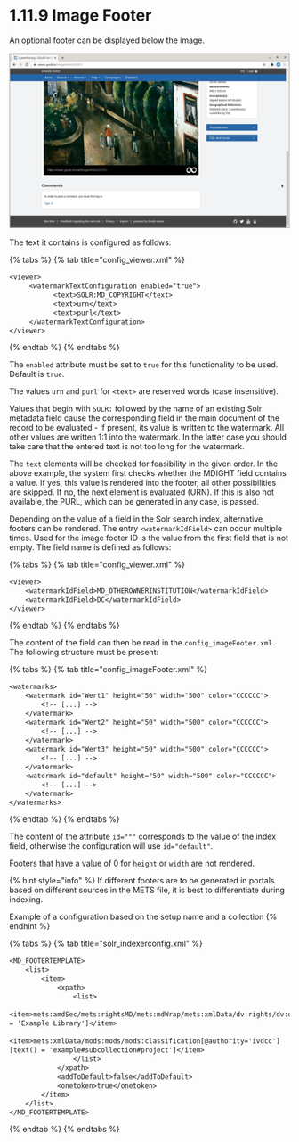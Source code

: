 # 1.11.9 Image Footer

An optional footer can be displayed below the image.

![Footer below the image](../../../.gitbook/assets/conf_1.11.9.png)

The text it contains is configured as follows:

{% tabs %}
{% tab title="config\_viewer.xml" %}
```markup
<viewer>
     <watermarkTextConfiguration enabled="true">
           <text>SOLR:MD_COPYRIGHT</text>
           <text>urn</text>
           <text>purl</text>
     </watermarkTextConfiguration>
</viewer>
```
{% endtab %}
{% endtabs %}

The `enabled` attribute must be set to `true` for this functionality to be used. Default is `true`.

The values `urn` and `purl` for `<text>` are reserved words \(case insensitive\). 

Values that begin with `SOLR:` followed by the name of an existing Solr metadata field cause the corresponding field in the main document of the record to be evaluated - if present, its value is written to the watermark. All other values are written 1:1 into the watermark. In the latter case you should take care that the entered text is not too long for the watermark. 

The `text` elements will be checked for feasibility in the given order. In the above example, the system first checks whether the MDIGHT field contains a value. If yes, this value is rendered into the footer, all other possibilities are skipped. If no, the next element is evaluated \(URN\). If this is also not available, the PURL, which can be generated in any case, is passed.

Depending on the value of a field in the Solr search index, alternative footers can be rendered. The entry  `<watermarkIdField>` can occur multiple times. Used for the image footer ID is the value from the first field that is not empty. The field name is defined as follows:

{% tabs %}
{% tab title="config\_viewer.xml" %}
```markup
<viewer>
    <watermarkIdField>MD_OTHEROWNERINSTITUTION</watermarkIdField>
    <watermarkIdField>DC</watermarkIdField>
</viewer>
```
{% endtab %}
{% endtabs %}

The content of the field can then be read in the `config_imageFooter.xml.` The following structure must be present:

{% tabs %}
{% tab title="config\_imageFooter.xml" %}
```markup
<watermarks>
    <watermark id="Wert1" height="50" width="500" color="CCCCCC">
        <!-- [...] -->
    </watermark>
    <watermark id="Wert2" height="50" width="500" color="CCCCCC">
        <!-- [...] -->
    </watermark>
    <watermark id="Wert3" height="50" width="500" color="CCCCCC">
        <!-- [...] -->
    </watermark>
    <watermark id="default" height="50" width="500" color="CCCCCC">
        <!-- [...] -->
    </watermark>
</watermarks>
```
{% endtab %}
{% endtabs %}

The content of the attribute `id="""` corresponds to the value of the index field, otherwise the configuration will use `id="default"`. 

Footers that have a value of 0 for `height` or `width` are not rendered.

{% hint style="info" %}
If different footers are to be generated in portals based on different sources in the METS file, it is best to differentiate during indexing. 

Example of a configuration based on the setup name and a collection
{% endhint %}



{% tabs %}
{% tab title="solr\_indexerconfig.xml" %}
```markup
<MD_FOOTERTEMPLATE>
    <list>
        <item>
            <xpath>
                <list>
                    <item>mets:amdSec/mets:rightsMD/mets:mdWrap/mets:xmlData/dv:rights/dv:owner[text() = 'Example Library']</item>
                    <item>mets:xmlData/mods:mods/mods:classification[@authority='ivdcc'][text() = 'example#subcollection#project']</item>
                </list>
            </xpath>
            <addToDefault>false</addToDefault>
            <onetoken>true</onetoken>
        </item>
    </list>
</MD_FOOTERTEMPLATE>
```
{% endtab %}
{% endtabs %}

